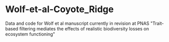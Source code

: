 # Wolf-et-al-Coyote_Ridge

Data and code for Wolf et al manuscript currently in revision at PNAS "Trait-based filtering mediates the effects of realistic biodiversity losses on ecosystem functioning"
